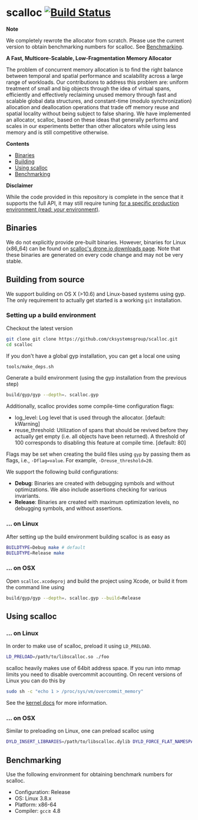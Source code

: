# scalloc [![Build Status](https://drone.io/github.com/cksystemsgroup/scalloc/status.png)](https://drone.io/github.com/cksystemsgroup/scalloc/latest)

**Note** 

We completely rewrote the allocator from scratch. Please use the current version to
obtain benchmarking numbers for scalloc. See [Benchmarking](#benchmarking).

**A Fast, Multicore-Scalable, Low-Fragmentation Memory Allocator**

The problem of concurrent memory allocation is to find the right balance between
temporal and spatial performance and scalability across a large range of
workloads. Our contributions to address this problem are: uniform treatment of
small and big objects through the idea of virtual spans, efficiently and
effectively reclaiming unused memory through fast and scalable global data
structures, and constant-time (modulo synchronization) allocation and
deallocation operations that trade off memory reuse and spatial locality without
being subject to false sharing. We have implemented an allocator, scalloc, based
on these ideas that generally performs and scales in our experiments better than
other allocators while using less memory and is still competitive otherwise.

**Contents**
* [Binaries](#binaries)
* [Building](#building-from-source)
* [Using scalloc](#using-scalloc)
* [Benchmarking](#benchmarking)

**Disclaimer**

While the code provided in this repository is complete in the sence that it supports
the full API, it may still require tuning [for a specific production environment  (read: *your* 
environment)](http://en.wikipedia.org/wiki/Pareto_principle).

## Binaries

We do not explicitly provide pre-built binaries. However, binaries for Linux
(x86_64) can be found on [scalloc's drone.io downloads page](https://drone.io/github.com/cksystemsgroup/scalloc/files).  Note that
these binaries are generated on every code change and may not be very stable.

## Building from source

We support building on OS X (>10.6) and Linux-based systems using gyp. The only
requirement to actually get started is a working `git` installation.

### Setting up a build environment

Checkout the latest version
```sh
git clone git clone https://github.com/cksystemsgroup/scalloc.git
cd scalloc
```

If you don't have a global gyp installation, you can get a local one using
```sh
tools/make_deps.sh
```

Generate a build environment (using the gyp installation from the previous step)
```sh
build/gyp/gyp --depth=. scalloc.gyp
```

Additionally, scalloc provides some compile-time configuration flags:
* log_level: Log level that is used through the allocator. [default: kWarning]
* reuse_threshold: Utilization of spans that should be revived before they
  actually get empty (i.e. all objects have been returned). A threshold of 100
  corresponds to disabling this feature at compile time. [default: 80]

Flags may be set when creating the build files using `gyp` by passing them as flags, i.e.,
`-Dflag=value`. For example, `-Dreuse_threshold=20`.

We support the following build configurations:

* **Debug**: Binaries are created with debugging symbols and without optimizations. 
  We also include assertions checking for various invariants.
* **Release**: Binaries are created with maximum optimization levels, no debugging 
  symbols, and without assertions.

### ... on Linux

After setting up the build environment building scalloc is as easy as
```sh
BUILDTYPE=Debug make # default
BUILDTYPE=Release make
```

### ... on OSX

Open `scalloc.xcodeproj` and build the project using Xcode, or build it from the command
line using
```sh
build/gyp/gyp --depth=. scalloc.gyp --build=Release
```

## Using scalloc

### ... on Linux

In order to make use of scalloc, preload it using `LD_PRELOAD`.
```sh
LD_PRELOAD=/path/to/libscalloc.so ./foo
```

scalloc heavily makes use of 64bit address space. If you run into mmap limits
you  need to disable overcommit accounting. On recent versions of Linux
you can do this by
```sh
sudo sh -c "echo 1 > /proc/sys/vm/overcommit_memory"
```

See the [kernel docs](https://www.kernel.org/doc/Documentation/vm/overcommit-accounting)
for more information.

### ... on OSX

Similar to preloading on Linux, one can preload scalloc using
```sh
DYLD_INSERT_LIBRARIES=/path/to/libscalloc.dylib DYLD_FORCE_FLAT_NAMESPACE=1 ./foo
```

## Benchmarking

Use the following environment for obtaining  benchmark numbers for scalloc.

* Configuration: Release
* OS: Linux 3.8.x
* Platform: x86-64
* Compiler: `gcc`&ge; 4.8
